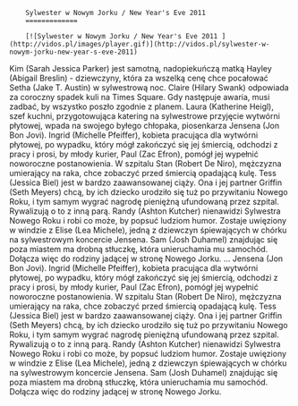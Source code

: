 
        Sylwester w Nowym Jorku / New Year's Eve 2011 
        =============
        
        [![Sylwester w Nowym Jorku / New Year's Eve 2011 ](http://vidos.pl/images/player.gif)](http://vidos.pl/sylwester-w-nowym-jorku-new-year-s-eve-2011)
        
        
 Kim (Sarah Jessica Parker) jest samotną, nadopiekuńczą matką Hayley (Abigail Breslin) - dziewczyny, która za wszelką cenę chce pocałować Setha (Jake T. Austin) w sylwestrową noc. Claire (Hilary Swank) odpowiada za coroczny spadek kuli na Times Square. Gdy następuje awaria, musi zadbać, by wszystko poszło zgodnie z planem. Laura (Katherine Heigl), szef kuchni, przygotowująca katering na sylwestrowe przyjęcie wytwórni płytowej, wpada na swojego byłego chłopaka, piosenkarza Jensena (Jon Bon Jovi). Ingrid (Michelle Pfeiffer), kobieta pracująca dla wytwórni płytowej, po wypadku, który mógł zakończyć się jej śmiercią, odchodzi z pracy i prosi, by młody kurier, Paul (Zac Efron), pomógł jej wypełnić noworoczne postanowienia. W szpitalu Stan (Robert De Niro), mężczyzna umierający na raka, chce zobaczyć przed śmiercią opadającą kulę. Tess (Jessica Biel) jest w bardzo zaawansowanej ciąży. Ona i jej partner Griffin (Seth Meyers) chcą, by ich dziecko urodziło się tuż po przywitaniu Nowego Roku, i tym samym wygrać nagrodę pieniężną ufundowaną przez szpital. Rywalizują o to z inną parą. Randy (Ashton Kutcher) nienawidzi Sylwestra Nowego Roku i robi co może, by popsuć ludziom humor. Zostaje uwięziony w windzie z Elise (Lea Michele), jedną z dziewczyn śpiewających w chórku na sylwestrowym koncercie Jensena. Sam (Josh Duhamel) znajdując się poza miastem ma drobną stłuczkę, która unieruchamia mu samochód. Dołącza więc do rodziny jadącej w stronę Nowego Jorku.   ... Jensena (Jon Bon Jovi). Ingrid (Michelle Pfeiffer), kobieta pracująca dla wytwórni płytowej, po wypadku, który mógł zakończyć się jej śmiercią, odchodzi z pracy i prosi, by młody kurier, Paul (Zac Efron), pomógł jej wypełnić noworoczne postanowienia. W szpitalu Stan (Robert De Niro), mężczyzna umierający na raka, chce zobaczyć przed śmiercią opadającą kulę. Tess (Jessica Biel) jest w bardzo zaawansowanej ciąży. Ona i jej partner Griffin (Seth Meyers) chcą, by ich dziecko urodziło się tuż po przywitaniu Nowego Roku, i tym samym wygrać nagrodę pieniężną ufundowaną przez szpital. Rywalizują o to z inną parą. Randy (Ashton Kutcher) nienawidzi Sylwestra Nowego Roku i robi co może, by popsuć ludziom humor. Zostaje uwięziony w windzie z Elise (Lea Michele), jedną z dziewczyn śpiewających w chórku na sylwestrowym koncercie Jensena. Sam (Josh Duhamel) znajdując się poza miastem ma drobną stłuczkę, która unieruchamia mu samochód. Dołącza więc do rodziny jadącej w stronę Nowego Jorku.
    